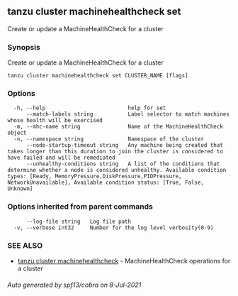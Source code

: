 ## tanzu cluster machinehealthcheck set

Create or update a MachineHealthCheck for a cluster

### Synopsis

Create or update a MachineHealthCheck for a cluster

```
tanzu cluster machinehealthcheck set CLUSTER_NAME [flags]
```

### Options

```
  -h, --help                          help for set
      --match-labels string           Label selector to match machines whose health will be exercised
  -m, --mhc-name string               Name of the MachineHealthCheck object
  -n, --namespace string              Namespace of the cluster
      --node-startup-timeout string   Any machine being created that takes longer than this duration to join the cluster is considered to have failed and will be remediated
      --unhealthy-conditions string   A list of the conditions that determine whether a node is considered unhealthy. Available condition types: [Ready, MemoryPressure,DiskPressure,PIDPressure, NetworkUnavailable], Available condition status: [True, False, Unknown]
```

### Options inherited from parent commands

```
      --log-file string   Log file path
  -v, --verbose int32     Number for the log level verbosity(0-9)
```

### SEE ALSO

* [tanzu cluster machinehealthcheck](tanzu_cluster_machinehealthcheck.md)	 - MachineHealthCheck operations for a cluster

###### Auto generated by spf13/cobra on 8-Jul-2021
